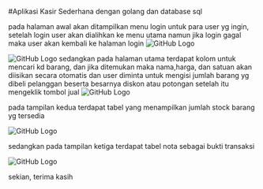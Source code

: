 #Aplikasi Kasir Sederhana dengan golang dan database sql

pada halaman awal akan ditampilkan menu login untuk para user yg ingin, setelah login user akan dialihkan ke menu utama namun jika login gagal maka user akan kembali ke halaman login
![GitHub Logo](/data/login_menu.jpg)


![GitHub Logo](/data/main_menu.jpg)
sedangkan pada halaman utama terdapat kolom untuk mencari kd barang, dan jika ditemukan maka nama,harga, dan satuan akan diisikan secara otomatis dan user diminta untuk mengisi jumlah barang yg dibeli pelanggan beserta besarnya diskon atau potongan setelah itu mengeklik tombol jual
![GitHub Logo](/data/main_menu_1.jpg)

pada tampilan kedua terdapat tabel yang menampilkan jumlah stock barang yg tersedia

![GitHub Logo](/data/main_menu_2.jpg)

sedangkan pada tampilan ketiga terdapat tabel nota sebagai bukti transaksi

![GitHub Logo](/data/main_menu_3.jpg)

sekian, terima kasih